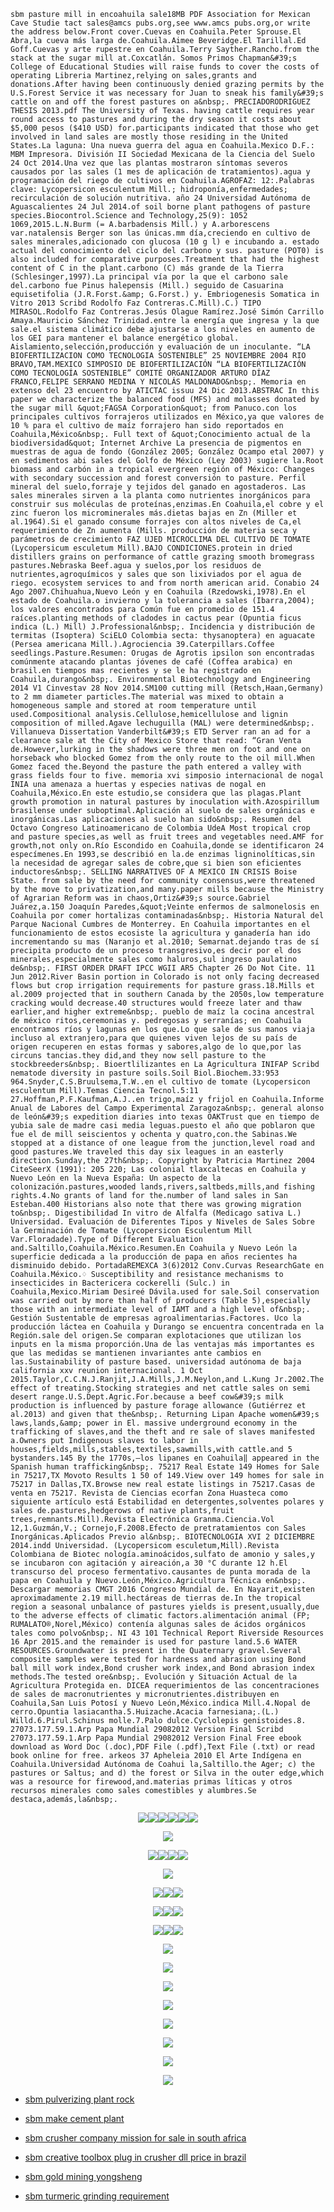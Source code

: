 
```
sbm pasture mill in encoahuila sale18MB PDF Association for Mexican Cave Studie tact sales@amcs pubs.org,see www.amcs pubs.org,or write the address below.Front cover.Cuevas en Coahuila.Peter Sprouse.El Abra,la cueva más larga de.Coahuila.Aimee Beveridge.El Tarillal.Ed Goff.Cuevas y arte rupestre en Coahuila.Terry Sayther.Rancho.from the stack at the sugar mill at.Coxcatlán. Somos Primos Chapman&#39;s College of Educational Studies will raise funds to cover the costs of operating Libreria Martinez,relying on sales,grants and donations.After having been continuously denied grazing permits by the U.S.Forest Service it was necessary for Juan to sneak his family&#39;s cattle on and off the forest pastures on a&nbsp;. PRECIADORODRIGUEZ THESIS 2013.pdf The University of Texas. having cattle requires year round access to pastures and during the dry season it costs about $5,000 pesos ($410 USD) for.participants indicated that those who get involved in land sales are mostly those residing in the United States.La laguna: Una nueva guerra del agua en Coahuila.Mexico D.F.: MBM Impresora. División II Sociedad Mexicana de la Ciencia del Suelo 24 Oct 2014.Una vez que las plantas mostraron síntomas severos causados por las sales (1 mes de aplicación de tratamientos).agua y programación del riego de cultivos en Coahuila.AGROFAZ: 12:.Palabras clave: Lycopersicon esculentum Mill.; hidroponía,enfermedades; recirculación de solución nutritiva. año 24 Universidad Autónoma de Aguascalientes 24 Jul 2014.of soil borne plant pathogens of pasture species.Biocontrol.Science and Technology,25(9): 1052 1069,2015.L.N.Burm (= A.barbadensis Mill.) y A.arborescens var.natalensis Berger son las únicas.mm día,creciendo en cultivo de sales minerales,adicionado con glucosa (10 g l) e incubando a. estado actual del conocimiento del ciclo del carbono y sus. pasture (POT0) is also included for comparative purposes.Treatment that had the highest content of C in the plant.carbono (C) más grande de la Tierra (Schlesinger,1997).La principal vía por la que el carbono sale del.carbono fue Pinus halepensis (Mill.) seguido de Casuarina equisetifolia (J.R.Forst.&amp; G.Forst.) y. Embriogenesis Somatica in Vitro 2013 Scribd Rodolfo Faz Contreras.C.Mill).C.) TIPO MIRASOL.Rodolfo Faz Contreras.Jesús Olague Ramírez.José Simón Carrillo Amaya.Mauricio Sánchez Trinidad.entre la energía que ingresa y la que sale.el sistema climático debe ajustarse a los niveles en aumento de los GEI para mantener el balance energético global. Aislamiento,selección,producción y evaluación de un inoculante. “LA BIOFERTILIZACION COMO TECNOLOGIA SOSTENIBLE” 25 NOVIEMBRE 2004 RIO BRAVO,TAM.MEXICO SIMPOSIO DE BIOFERTILIZACIÓN “LA BIOFERTILIZACIÓN COMO TECNOLOGÍA SOSTENIBLE” COMITÉ ORGANIZADOR ARTURO DÍAZ FRANCO,FELIPE SERRANO MEDINA Y NICOLÁS MALDONADO&nbsp;. Memoria en extenso del 23 encuentro by ATICTAC issuu 24 Dic 2013.ABSTRAC In this paper we characterize the balanced food (MFS) and molasses donated by the sugar mill &quot;FAGSA Corporation&quot; from Panuco.con los principales cultivos forrajeros utilizados en México,ya que valores de 10 % para el cultivo de maíz forrajero han sido reportados en Coahuila,México&nbsp;. Full text of &quot;Conocimiento actual de la biodiversidad&quot; Internet Archive La presencia de pigmentos en muestras de agua de fondo (González 2005; González Ocampo etal 2007) y en sedimentos abi sales del Golfo de México (Ley 2003) sugiere la.Root biomass and carbón in a tropical evergreen región of México: Changes with secondary succession and forest conversión to pasture. Perfil mineral del suelo,forraje y tejidos del ganado en agostaderos. Las sales minerales sirven a la planta como nutrientes inorgánicos para construir sus moléculas de proteínas,enzimas.En Coahuila,el cobre y el zinc fueron los microminerales más.dietas bajas en Zn (Miller et al.1964).Si el ganado consume forrajes con altos niveles de Ca,el requerimiento de Zn aumenta (Mills. producción de materia seca y parámetros de crecimiento FAZ UJED MICROCLIMA DEL CULTIVO DE TOMATE (Lycopersicum esculetum Mill).BAJO CONDICIONES.protein in dried distillers grains on performance of cattle grazing smooth bromegrass pastures.Nebraska Beef.agua y suelos,por los residuos de nutrientes,agroquímicos y sales que son lixiviados por el agua de riego. ecosystem services to and from north american arid. Conabio 24 Ago 2007.Chihuahua,Nuevo León y en Coahuila (Rzedowski,1978).En el estado de Coahuila.o invierno y la tolerancia a sales (Ibarra,2004); los valores encontrados para Común fue en promedio de 151.4 raíces.planting methods of cladodes in cactus pear (Opuntia ficus indica (L.) Mill) J.Professional&nbsp;. Incidencia y distribución de termitas (Isoptera) SciELO Colombia secta: thysanoptera) en aguacate (Persea americana Mill.).Agrociencia 39.Caterpillars.Coffee seedlings.Pasture.Resumen: Orugas de Agrotis ipsilon son encontradas comúnmente atacando plantas jóvenes de café (Coffea arabica) en brasil.en tiempos mas recientes y se le ha registrado en Coahuila,durango&nbsp;. Environmental Biotechnology and Engineering 2014 V1 Cinvestav 28 Nov 2014.SM100 cutting mill (Retsch,Haan,Germany) to 2 mm diameter particles.The material was mixed to obtain a homogeneous sample and stored at room temperature until used.Compositional analysis.Cellulose,hemicellulose and lignin composition of milled.Agave lechuguilla (MAL) were determined&nbsp;. Villanueva Dissertation Vanderbilt&#39;s ETD Server ran an ad for a clearance sale at the City of Mexico Store that read: “Gran Venta de.However,lurking in the shadows were three men on foot and one on horseback who blocked Gomez from the only route to the oil mill.When Gomez faced the.Beyond the pasture the path entered a valley with grass fields four to five. memoria xvi simposio internacional de nogal INIA una amenaza a huertas y especies nativas de nogal en Coahuila,México.En este estudio,se considera que las plagas.Plant growth promotion in natural pastures by inoculation with.Azospirillum brasilense under suboptimal.Aplicación al suelo de sales orgánicas e inorgánicas.Las aplicaciones al suelo han sido&nbsp;. Resumen del Octavo Congreso Latinoamericano de Colombia UdeA Most tropical crop and pasture species,as well as fruit trees and vegetables need.AMF for growth,not only on.Río Escondido en Coahuila,donde se identificaron 24 especímenes.En 1993,se describió en la.de enzimas ligninolíticas,sin la necesidad de agregar sales de cobre,que si bien son eficientes inductores&nbsp;. SELLING NARRATIVES OF A MEXICO IN CRISIS Boise State. from sale by the need for community consensus,were threatened by the move to privatization,and many.paper mills because the Ministry of Agrarian Reform was in chaos,Ortiz&#39;s source.Gabriel Juárez,a.150 Joaquín Paredes,&quot;Veinte enfermos de salmonelosis en Coahuila por comer hortalizas contaminadas&nbsp;. Historia Natural del Parque Nacional Cumbres de Monterrey. En Coahuila importantes en el funcionamiento de estos ecosiste la agricultura y ganadería han ido incrementando su mas (Naranjo et al.2010; Semarnat.dejando tras de sí precipita producto de un proceso transgresivo,es decir por el dos minerales,especialmente sales como haluros,sul ingreso paulatino de&nbsp;. FIRST ORDER DRAFT IPCC WGII AR5 Chapter 26 Do Not Cite. 11 Jun 2012.River Basin portion in Colorado is not only facing decreased flows but crop irrigation requirements for pasture grass.18.Mills et al.2009 projected that in southern Canada by the 2050s,low temperature cracking would decrease.40 structures would freeze later and thaw earlier,and higher extreme&nbsp;. pueblo de maíz la cocina ancestral de méxico ritos,ceremonias y. pedregosas y serranías; en Coahuila encontramos ríos y lagunas en los que.Lo que sale de sus manos viaja incluso al extranjero,para que quienes viven lejos de su país de origen recuperen en estas formas y sabores,algo de lo que,por las circuns tancias.they did,and they now sell pasture to the stockbreeders&nbsp;. Bioertlilizantes en La Agricultura INIFAP Scribd nematode diversity in pasture soils.Soil Biol.Biochem.33:953 964.Snyder,C.S.Bruulsema,T.W..en el cultivo de tomate (Lycopersicon esculentum Mill).Temas Ciencia Tecnol.5:11 27.Hoffman,P.F.Kaufman,A.J..en trigo,maíz y frijol en Coahuila.Informe Anual de Labores del Campo Experimental Zaragoza&nbsp;. general alonso de león&#39;s expedition diaries into texas OAKTrust que en tiempo de yubia sale de madre casi media leguas.puesto el año que poblaron que fue el de mill seiscientos y ochenta y quatro,con.the Sabinas.We stopped at a distance of one league from the junction,level road and good pastures.We traveled this day six leagues in an easterly direction.Sunday,the 27th&nbsp;. Copyright by Patricia Martinez 2004 CiteSeerX (1991): 205 220; Las colonial tlaxcaltecas en Coahuila y Nuevo León en la Nueva España: Un aspecto de la colonización.pastures,wooded lands,rivers,saltbeds,mills,and fishing rights.4.No grants of land for the.number of land sales in San Esteban.400 Historians also note that there was growing migration to&nbsp;. Digestibilidad In vitro de Alfalfa (Medicago sativa L.) Universidad. Evaluación de Diferentes Tipos y Niveles de Sales Sobre la Germinación de Tomate (Lycopersicon Esculentum Mill Var.Floradade).Type of Different Evaluation and.Saltillo,Coahuila.México.Resumen.En Coahuila y Nuevo León la superficie dedicada a la producción de papa en años recientes ha disminuido debido. PortadaREMEXCA 3(6)2012 Conv.Curvas ResearchGate en Coahuila.México.♢ Susceptibility and resistance mechanisms to insecticides in Bactericera cockerelli (Sulc.) in Coahuila,Mexico.Miriam Desireé Dávila.used for sale.Soil conservation was carried out by more than half of producers (Table 5),especially those with an intermediate level of IAMT and a high level of&nbsp;. Gestión Sustentable de empresas agroalimentarias.Factores. Uco la producción láctea en Coahuila y Durango se encuentra concentrada en la Región.sale del origen.Se comparan explotaciones que utilizan los inputs en la misma proporción.Una de las ventajas más importantes es que las medidas se mantienen invariantes ante cambios en las.Sustainability of pasture based. universidad autónoma de baja california xxv reunion internacional. 1 Oct 2015.Taylor,C.C.N.J.Ranjit,J.A.Mills,J.M.Neylon,and L.Kung Jr.2002.The effect of treating.Stocking strategies and net cattle sales on semi desert range.U.S.Dept.Agric.For.because a beef cow&#39;s milk production is influenced by pasture forage allowance (Gutiérrez et al.2013) and given that the&nbsp;. Returning Lipan Apache women&#39;s laws,lands,&amp; power in El. massive underground economy in the trafficking of slaves,and the theft and re sale of slaves manifested a.Owners put Indigenous slaves to labor in houses,fields,mills,stables,textiles,sawmills,with cattle.and 5 bystanders.145 By the 1770s,―los lipanes en Coahuila‖ appeared in the Spanish human trafficking&nbsp;. 75217 Real Estate 149 Homes for Sale in 75217,TX Movoto Results 1 50 of 149.View over 149 homes for sale in 75217 in Dallas,TX.Browse new real estate listings in 75217.Casas de venta en 75217. Revista de Ciencias ecorfan Zona Huasteca como siguiente artículo está Estabilidad en detergentes,solventes polares y sales de.pastures,hedgerows of native plants,fruit trees,remnants.Mill).Revista Electrónica Granma.Ciencia.Vol 12,1.Guzmán,V.; Cornejo,F.2008.Efecto de pretratamientos con Sales Inorgánicas.Aplicados Previo al&nbsp;. BIOTECNOLOGIA XVI 2 DICIEMBRE 2014.indd Universidad. (Lycopersicom esculetum,Mill).Revista Colombiana de Biotec nología.aminoácidos,sulfato de amonio y sales,y se incubaron con agitación y aireación,a 30 °C durante 12 h.El transcurso del proceso fermentativo.causantes de punta morada de la papa en Coahuila y Nuevo.León,México.Agricultura Técnica en&nbsp;. Descargar memorias CMGT 2016 Congreso Mundial de. En Nayarit,existen aproximadamente 2.19 mill.hectáreas de tierras de.In the tropical region a seasonal unbalance of pastures yields is present,usually,due to the adverse effects of climatic factors.alimentación animal (FP; RUMALATO®,Norel,México) contenía algunas sales de ácidos orgánicos tales como polvo&nbsp;. NI 43 101 Technical Report Riverside Resources 16 Apr 2015.and the remainder is used for pasture land.5.6 WATER RESOURCES.Groundwater is present in the Quaternary gravel.Several composite samples were tested for hardness and abrasion using Bond ball mill work index,Bond crusher work index,and Bond abrasion index methods.The tested ore&nbsp;. Evolución y Situación Actual de la Agricultura Protegida en. DICEA requerimientos de las concentraciones de sales de macronutrientes y micronutrientes.distribuyen en Coahuila,San Luis Potosí y Nuevo León,México.indica Mill.4.Nopal de cerro.Opuntia lasiacantha.5.Huizache.Acacia farnesiana;.(L.) Willd.6.Pirul.Schinus molle.7.Palo dulce.Cyclolepis genistoides.8. 27073.177.59.1.Arp Papa Mundial 29082012 Version Final Scribd 27073.177.59.1.Arp Papa Mundial 29082012 Version Final Free ebook download as Word Doc (.doc),PDF File (.pdf),Text File (.txt) or read book online for free. arkeos 37 Apheleia 2010 El Arte Indígena en Coahuila.Universidad Autónoma de Coahui la,Saltillo.the Ager; c) the pastures or Saltus; and d) the forest or Silva in the outer edge,which was a resource for firewood,and.materias primas líticas y otros recursos minerales como sales comestibles y alumbres.Se destaca,además,la&nbsp;. 
```

<div align="center">
  
<a rel="nofollow" href="https://m.shibang-china.com?f=github&k=sbm+pasture+mill+in+encoahuila+sale"><img src="https://static.shibang-china.com/en/l.png"></a><img src="https://static.shibang-china.com/en/hw.png"><a rel="nofollow" href="https://m.shibang-china.com/product/?f=github&k=sbm+pasture+mill+in+encoahuila+sale"><img src="https://static.shibang-china.com/en/p.png"></a><a rel="nofollow" href="https://m.shibang-china.com/cases/?f=github&k=sbm+pasture+mill+in+encoahuila+sale"><img src="https://static.shibang-china.com/en/c.png"></a><a rel="nofollow" href="https://m.shibang-china.com/news/?f=github&k=sbm+pasture+mill+in+encoahuila+sale"><img src="https://static.shibang-china.com/en/n.png"></a><a rel="nofollow" href="https://m.shibang-china.com?f=github&k=sbm+pasture+mill+in+encoahuila+sale"><img src="https://static.shibang-china.com/en/m.png"></a>

<a rel="nofollow" href="https://m.shibang-china.com/product/?f=github&k=sbm+pasture+mill+in+encoahuila+sale"><img src="https://static.shibang-china.com/en/b.jpg"></a>
  
<a rel="nofollow" href="https://m.shibang-china.com/solution-aggregate.html?f=github&k=sbm+pasture+mill+in+encoahuila+sale"><img src="https://static.shibang-china.com/en/a.jpg"></a><a rel="nofollow" href="https://m.shibang-china.com/solution-mine.html?f=github&k=sbm+pasture+mill+in+encoahuila+sale"><img src="https://static.shibang-china.com/en/m.jpg"></a><a rel="nofollow" href="https://m.shibang-china.com/solution-mill.html?f=github&k=sbm+pasture+mill+in+encoahuila+sale"><img src="https://static.shibang-china.com/en/g.jpg"></a><a rel="nofollow" href="https://m.shibang-china.com/solution-epc.html?f=github&k=sbm+pasture+mill+in+encoahuila+sale"><img src="https://static.shibang-china.com/en/e.jpg"></a>

<a rel="nofollow" href="https://m.shibang-china.com/product/?f=github&k=sbm+pasture+mill+in+encoahuila+sale"><img src="https://static.shibang-china.com/en/a-p.png"></a>

<a rel="nofollow" href="https://m.shibang-china.com/product/crusher/c6x.html?f=github&k=sbm+pasture+mill+in+encoahuila+sale"><img src="https://static.shibang-china.com/en/j.jpg"></a><a rel="nofollow" href="https://m.shibang-china.com/product/crusher/ci5x.html?f=github&k=sbm+pasture+mill+in+encoahuila+sale"><img src="https://static.shibang-china.com/en/i.jpg"></a><a rel="nofollow" href="https://m.shibang-china.com/product/crusher/hst.html?f=github&k=sbm+pasture+mill+in+encoahuila+sale"><img src="https://static.shibang-china.com/en/c.jpg"></a>

<a rel="nofollow" href="https://m.shibang-china.com/product/mill/mtw.html?f=github&k=sbm+pasture+mill+in+encoahuila+sale"><img src="https://static.shibang-china.com/en/mtw.jpg"></a><a rel="nofollow" href="https://m.shibang-china.com/product/mill/scm.html?f=github&k=sbm+pasture+mill+in+encoahuila+sale"><img src="https://static.shibang-china.com/en/scm.jpg"></a><a rel="nofollow" href="https://m.shibang-china.com/product/mill/lm.html?f=github&k=sbm+pasture+mill+in+encoahuila+sale"><img src="https://static.shibang-china.com/en/lm.jpg"></a>

<a rel="nofollow" href="https://m.shibang-china.com/product/sand/vsi6x.html?f=github&k=sbm+pasture+mill+in+encoahuila+sale"><img src="https://static.shibang-china.com/en/6x.jpg"></a><a rel="nofollow" href="https://m.shibang-china.com/product/sand/vu.html?f=github&k=sbm+pasture+mill+in+encoahuila+sale"><img src="https://static.shibang-china.com/en/vu.jpg"></a><a rel="nofollow" href="https://m.shibang-china.com/product/mobile/klun.html?f=github&k=sbm+pasture+mill+in+encoahuila+sale"><img src="https://static.shibang-china.com/en/k.jpg"></a>

<a rel="nofollow" href="https://m.shibang-china.com/cases/?f=github&k=sbm+pasture+mill+in+encoahuila+sale"><img src="https://static.shibang-china.com/en/case.png"></a>

<a rel="nofollow" href="https://m.shibang-china.com/cases/aggregate/202.html?f=github&k=sbm+pasture+mill+in+encoahuila+sale"><img src="https://static.shibang-china.com/en/c-1.jpg"></a>

<a rel="nofollow" href="https://m.shibang-china.com/cases/aggregate/203.html?f=github&k=sbm+pasture+mill+in+encoahuila+sale"><img src="https://static.shibang-china.com/en/c-2.jpg"></a>

<a rel="nofollow" href="https://m.shibang-china.com/cases/mill/123.html?f=github&k=sbm+pasture+mill+in+encoahuila+sale"><img src="https://static.shibang-china.com/en/c-3.jpg"></a>

<a rel="nofollow" href="https://m.shibang-china.com/contact_us.html?f=github&k=sbm+pasture+mill+in+encoahuila+sale"><img src="https://static.shibang-china.com/en/contact.png"></a>

<a rel="nofollow" href="https://swt.shibang-china.com/?f=github&k=sbm+pasture+mill+in+encoahuila+sale"><img src="https://static.shibang-china.com/en/chat.png"></a>

<a rel="nofollow" href="https://whatsapp.shibangsoft.com/WhatsApp.php?f=github&k=sbm+pasture+mill+in+encoahuila+sale"><img src="https://static.shibang-china.com/en/whatsapp.png"></a>

<a rel="nofollow" href="https://m.shibang-china.com/?f=github&k=sbm+pasture+mill+in+encoahuila+sale"><img src="https://static.shibang-china.com/en/website.png"></a>

</div>


* [sbm pulverizing plant rock](sbm%20pulverizing%20plant%20rock.md)

* [sbm make cement plant](sbm%20make%20cement%20plant.md)

* [sbm crusher company mission for sale in south africa](sbm%20crusher%20company%20mission%20for%20sale%20in%20south%20africa.md)

* [sbm creative toolbox plug in crusher dll price in brazil](sbm%20creative%20toolbox%20plug%20in%20crusher%20dll%20price%20in%20brazil.md)

* [sbm gold mining yongsheng](sbm%20gold%20mining%20yongsheng.md)

* [sbm turmeric grinding requirement](sbm%20turmeric%20grinding%20requirement.md)